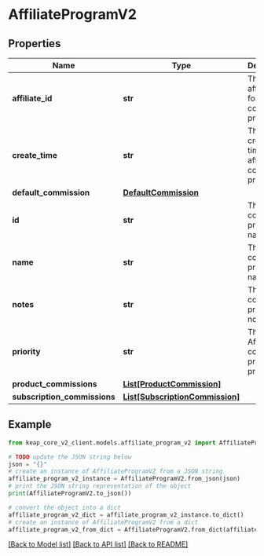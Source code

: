 # AffiliateProgramV2


## Properties

Name | Type | Description | Notes
------------ | ------------- | ------------- | -------------
**affiliate_id** | **str** | The affiliate_Id for Affiliate commission program | [optional] 
**create_time** | **str** | The created time of affiliate commission program | [optional] 
**default_commission** | [**DefaultCommission**](DefaultCommission.md) |  | [optional] 
**id** | **str** | The affiliate commission program name | [optional] 
**name** | **str** | The affiliate commission program name | [optional] 
**notes** | **str** | The affiliate commission program notes | [optional] 
**priority** | **str** | The Affiliate commission program priority | [optional] 
**product_commissions** | [**List[ProductCommission]**](ProductCommission.md) |  | [optional] 
**subscription_commissions** | [**List[SubscriptionCommission]**](SubscriptionCommission.md) |  | [optional] 

## Example

```python
from keap_core_v2_client.models.affiliate_program_v2 import AffiliateProgramV2

# TODO update the JSON string below
json = "{}"
# create an instance of AffiliateProgramV2 from a JSON string
affiliate_program_v2_instance = AffiliateProgramV2.from_json(json)
# print the JSON string representation of the object
print(AffiliateProgramV2.to_json())

# convert the object into a dict
affiliate_program_v2_dict = affiliate_program_v2_instance.to_dict()
# create an instance of AffiliateProgramV2 from a dict
affiliate_program_v2_from_dict = AffiliateProgramV2.from_dict(affiliate_program_v2_dict)
```
[[Back to Model list]](../README.md#documentation-for-models) [[Back to API list]](../README.md#documentation-for-api-endpoints) [[Back to README]](../README.md)


